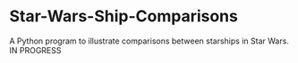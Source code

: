 # Star-Wars-Ship-Comparisons
A Python program to illustrate comparisons between starships in Star Wars.
IN PROGRESS
